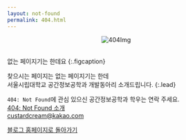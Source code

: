 ```yaml
---
layout: not-found
permalink: 404.html
---
```

<div style="text-align:center;"><img src="../../assets/img/404.png" alt="404Img"></div><br>

없는 페이지기는 한데요
{:.figcaption}

찾으시는 페이지는 없는 페이지기는 한데<br>
서울시립대학교 공간정보공학과 개발동아리 소개드립니다.
{:.lead}

`404: Not Found`에 관심 있으신 공간정보공학과 학우는 연락 주세요.  
[404: Not Found 소개](https://custardcream.notion.site/404-86f74845e06548049f8f63fca38d7701)<br>
<a href="mailto:custardcream@kakao.com">custardcream@kakao.com</a>  

[블로그 홈페이지로 돌아가기](https://custardcream98.github.io/)